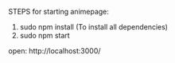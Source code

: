 STEPS for starting animepage:


1. sudo npm install (To install all dependencies)
2. sudo npm start


open:  http://localhost:3000/
